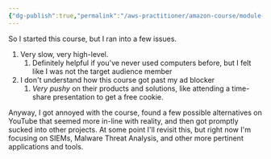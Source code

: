 ```yaml
---
{"dg-publish":true,"permalink":"/aws-practitioner/amazon-course/module-0-course-overview/"}
---
```


So I started this course, but I ran into a few issues.
1. Very slow, very high-level.
	1. Definitely helpful if you've never used computers before, but I felt like I was not the target audience member
2. I don't understand how this course got past my ad blocker
	1. *Very pushy* on their products and solutions, like attending a time-share presentation to get a free cookie.

Anyway, I got annoyed with the course, found a few possible alternatives on YouTube that seemed more in-line with reality, and then got promptly sucked into other projects. At some point I'll revisit this, but right now I'm focusing on SIEMs, Malware Threat Analysis, and other more pertinent applications and tools.